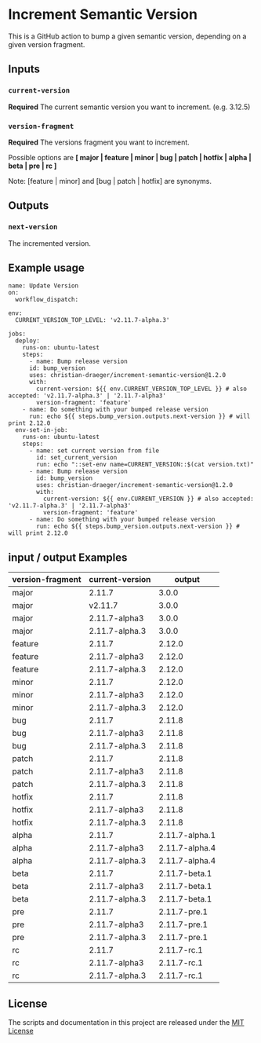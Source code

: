 # Increment Semantic Version

This is a GitHub action to bump a given semantic version, depending on a given version fragment.

## Inputs

### `current-version`

**Required** The current semantic version you want to increment. (e.g. 3.12.5)

### `version-fragment`

**Required** The versions fragment you want to increment.

Possible options are **[ major | feature | minor | bug | patch | hotfix | alpha | beta | pre | rc ]**

Note: [feature | minor] and [bug | patch | hotfix] are synonyms.

## Outputs

### `next-version`

The incremented version.

## Example usage

    name: Update Version
    on:
      workflow_dispatch:
    
    env:
      CURRENT_VERSION_TOP_LEVEL: 'v2.11.7-alpha.3'
    
    jobs:
      deploy:
        runs-on: ubuntu-latest
        steps:
          - name: Bump release version
          id: bump_version
          uses: christian-draeger/increment-semantic-version@1.2.0
          with:
            current-version: ${{ env.CURRENT_VERSION_TOP_LEVEL }} # also accepted: 'v2.11.7-alpha.3' | '2.11.7-alpha3'
            version-fragment: 'feature'
        - name: Do something with your bumped release version
          run: echo ${{ steps.bump_version.outputs.next-version }} # will print 2.12.0
      env-set-in-job:
        runs-on: ubuntu-latest
        steps:
          - name: set current version from file
            id: set_current_version
            run: echo "::set-env name=CURRENT_VERSION::$(cat version.txt)"
          - name: Bump release version
            id: bump_version
            uses: christian-draeger/increment-semantic-version@1.2.0
            with:
              current-version: ${{ env.CURRENT_VERSION }} # also accepted: 'v2.11.7-alpha.3' | '2.11.7-alpha3'
              version-fragment: 'feature'
          - name: Do something with your bumped release version
            run: echo ${{ steps.bump_version.outputs.next-version }} # will print 2.12.0
      
## input / output Examples

| version-fragment | current-version | output         |
|------------------|-----------------|----------------|
| major            | 2.11.7          | 3.0.0          |
| major            | v2.11.7         | 3.0.0          |
| major            | 2.11.7-alpha3   | 3.0.0          |
| major            | 2.11.7-alpha.3  | 3.0.0          |
| feature          | 2.11.7          | 2.12.0         |
| feature          | 2.11.7-alpha3   | 2.12.0         |
| feature          | 2.11.7-alpha.3  | 2.12.0         |
| minor            | 2.11.7          | 2.12.0         |
| minor            | 2.11.7-alpha3   | 2.12.0         |
| minor            | 2.11.7-alpha.3  | 2.12.0         |
| bug              | 2.11.7          | 2.11.8         |
| bug              | 2.11.7-alpha3   | 2.11.8         |
| bug              | 2.11.7-alpha.3  | 2.11.8         |
| patch            | 2.11.7          | 2.11.8         |
| patch            | 2.11.7-alpha3   | 2.11.8         |
| patch            | 2.11.7-alpha.3  | 2.11.8         |
| hotfix           | 2.11.7          | 2.11.8         |
| hotfix           | 2.11.7-alpha3   | 2.11.8         |
| hotfix           | 2.11.7-alpha.3  | 2.11.8         |
| alpha            | 2.11.7          | 2.11.7-alpha.1 |
| alpha            | 2.11.7-alpha3   | 2.11.7-alpha.4 |
| alpha            | 2.11.7-alpha.3  | 2.11.7-alpha.4 |
| beta             | 2.11.7          | 2.11.7-beta.1  |
| beta             | 2.11.7-alpha3   | 2.11.7-beta.1  |
| beta             | 2.11.7-alpha.3  | 2.11.7-beta.1  |
| pre              | 2.11.7          | 2.11.7-pre.1   |
| pre              | 2.11.7-alpha3   | 2.11.7-pre.1   |
| pre              | 2.11.7-alpha.3  | 2.11.7-pre.1   |
| rc               | 2.11.7          | 2.11.7-rc.1    |
| rc               | 2.11.7-alpha3   | 2.11.7-rc.1    |
| rc               | 2.11.7-alpha.3  | 2.11.7-rc.1    |

## License

The scripts and documentation in this project are released under the [MIT License](LICENSE)
